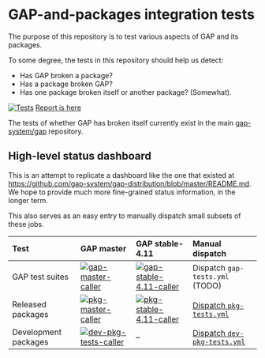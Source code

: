 # GAP-and-packages integration tests

The purpose of this repository is to test various aspects of GAP and its packages.

To some degree, the tests in this repository should help us detect:
* Has GAP broken a package?
* Has a package broken GAP?
* Has one package broken itself or another package? (Somewhat).

[![Tests](https://img.shields.io/endpoint?url=https://raw.githubusercontent.com/FriedrichRober/integration/data/badges/badge.json)](https://github.com/FriedrichRober/integration/actions/workflows/pkg-master-caller.yml) [Report is here](https://friedrichrober.github.io/integration/)

The tests of whether GAP has broken itself currently exist in the main [gap-system/gap](https://github.com/gap-system/gap) repository.


## High-level status dashboard

This is an attempt to replicate a dashboard like the one that existed at <https://github.com/gap-system/gap-distribution/blob/master/README.md>. We hope to provide much more fine-grained status information, in the longer term.

This also serves as an easy entry to manually dispatch small subsets of these jobs.

| Test            | GAP master | GAP stable-4.11 | Manual dispatch |
|:----------------|:-----------|:--------------- |:------------------|
| GAP test suites | [![gap-master-caller](https://github.com/gap-infra/integration/actions/workflows/gap-master-caller.yml/badge.svg)](https://github.com/gap-infra/integration/actions/workflows/gap-master-caller.yml) | [![gap-stable-4.11-caller](https://github.com/gap-infra/integration/actions/workflows/gap-stable-4.11-caller.yml/badge.svg)](https://github.com/gap-infra/integration/actions/workflows/gap-stable-4.11-caller.yml) | Dispatch `gap-tests.yml` (TODO) |
| Released packages | [![pkg-master-caller](https://github.com/gap-infra/integration/actions/workflows/pkg-master-caller.yml/badge.svg)](https://github.com/gap-infra/integration/actions/workflows/pkg-master-caller.yml) |[![pkg-stable-4.11-caller](https://github.com/gap-infra/integration/actions/workflows/pkg-stable-4.11-caller.yml/badge.svg)](https://github.com/gap-infra/integration/actions/workflows/pkg-stable-4.11-caller.yml) | [Dispatch `pkg-tests.yml`](https://github.com/gap-infra/integration/actions/workflows/pkg-tests.yml) |
| Development packages | [![dev-pkg-tests-caller](https://github.com/gap-infra/integration/actions/workflows/dev-pkg-tests-caller.yml/badge.svg)](https://github.com/gap-infra/integration/actions/workflows/dev-pkg-tests-caller.yml) | – | [Dispatch `dev-pkg-tests.yml`](https://github.com/gap-infra/integration/actions/workflows/dev-pkg-tests.yml) |
